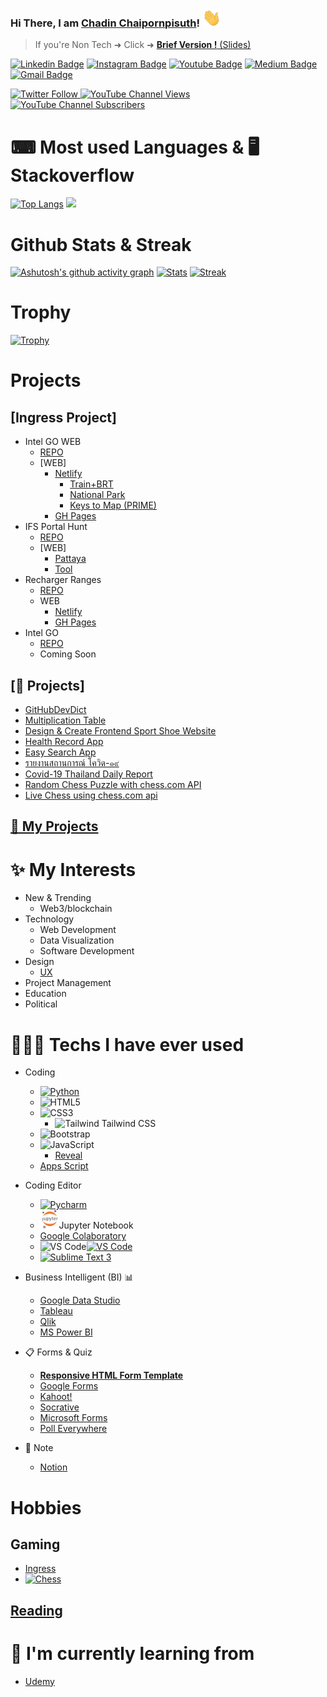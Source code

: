 ### Hi There, I am <a  href="https://chadinchaipornpisuth.web.app/">Chadin Chaipornpisuth</a>! <img  src="https://raw.githubusercontent.com/ABSphreak/ABSphreak/master/gifs/Hi.gif" width="30px">

> If you're Non Tech ➜ Click  ➜ [**Brief Version !** (Slides)](https://pinghuskar.github.io/PingHuskar)

[![Linkedin Badge](https://img.shields.io/badge/-ChadinChaipornpisuth-blue?style=flat-square&logo=Linkedin&logoColor=white&link=https://www.linkedin.com/in/chadin-chaipornpisuth-108529112/)](https://www.linkedin.com/in/chadin-chaipornpisuth-108529112/)
[![Instagram Badge](https://img.shields.io/badge/-PingHuskar-purple?style=flat-square&logo=instagram&logoColor=white&link=https://www.instagram.com/PingHuskar/)](https://www.instagram.com/PingHuskar)
[![Youtube Badge](https://img.shields.io/badge/-ChadinChaipornpisuth-darkred?style=flat-square&logo=youtube&logoColor=white&link=https://www.youtube.com/c/koolkanna)](https://www.youtube.com/channel/UCSd7AnX8-nRJj750iRmclLQ)
[![Medium Badge](https://img.shields.io/badge/-@ping47024-black?style=flat-square&labelColor=000000&logo=Medium&link=https://medium.com/@ping47024/)](https://medium.com/@ping47024)
[![Gmail Badge](https://img.shields.io/badge/-ping47024@gmail.com-c14438?style=flat-square&logo=Gmail&logoColor=white&link=mailto:ping47024@gmail.com)](mailto:ping47024@gmail.com)

<a href="https://twitter.com/pinghuskar"><img alt="Twitter Follow" src="https://img.shields.io/twitter/follow/pinghuskar?label=Twitter Followers&style=for-the-badge&logo=twitter&color=1DA1F2"> </a>
<a href="https://www.youtube.com/channel/UCSd7AnX8-nRJj750iRmclLQ">
  <img alt="YouTube Channel Views" src="https://img.shields.io/youtube/channel/views/UCSd7AnX8-nRJj750iRmclLQ?style=for-the-badge&logo=youtube&label=YOUTUBE VIEWS">
  <img alt="YouTube Channel Subscribers" src="https://img.shields.io/youtube/channel/subscribers/UCSd7AnX8-nRJj750iRmclLQ?style=for-the-badge&logo=youtube&label=YOUTUBE subscribers">
</a>

# ⌨ Most used Languages & 🖥 Stackoverflow
[![Top Langs](https://github-readme-stats.vercel.app/api/top-langs/?username=pinghuskar&layout=compact&theme=tokyonight&langs_count=10)](https://github.com/anuraghazra/github-readme-stats)
<a href="https://stackoverflow.com/users/story/13237580"><img src="https://github-readme-stackoverflow.vercel.app/?userID=13237580&theme=dark" height="250"></a>

# Github Stats & Streak
[![Ashutosh's github activity graph](https://github-readme-activity-graph.cyclic.app/graph?username=pinghuskar&bg_color=ffeccc&color=ff3300&line=ab94ff&point=3700ff&area=true&hide_border=true)](https://github.com/ashutosh00710/github-readme-activity-graph)
[![Stats](https://github-readme-stats.vercel.app/api?username=PingHuskar&show_icons=true&theme=radical&include_all_commits=true)](#)
[![Streak](https://github-readme-streak-stats.herokuapp.com?user=pinghuskar&theme=tokyonight&hide_border=true&date_format=j%20M%5B%20Y%5D)](https://git.io/streak-stats)

# Trophy
[![Trophy](https://github-profile-trophy.vercel.app/?username=pinghuskar&column=4&no-frame=true)](#)

# Projects

## [Ingress Project]
- Intel GO WEB
  - [REPO](https://github.com/PingHuskar/Intel-GO-Web)
  - [WEB]
    - [Netlify](https://lustrous-muffin-830396.netlify.app/)
      - [Train+BRT](https://lustrous-muffin-830396.netlify.app/train)
      - [National Park](https://lustrous-muffin-830396.netlify.app/nationalpark)
      - [Keys to Map (PRIME)](https://lustrous-muffin-830396.netlify.app/keystomap/)
    - [GH Pages](https://pinghuskar.github.io/Intel-GO-Web/)
- IFS Portal Hunt
  - [REPO](https://github.com/PingHuskar/IFS-Portal-Hunt)
  - [WEB]
    - [Pattaya](https://elaborate-alpaca-cd5c16.netlify.app/pattaya/)
    - [Tool](https://elaborate-alpaca-cd5c16.netlify.app/tool/)
- Recharger Ranges
  - [REPO](https://github.com/PingHuskar/recharger-ranges)
  - WEB
    - [Netlify](https://singular-pasca-eac71d.netlify.app/)
    - [GH Pages](https://pinghuskar.github.io/recharger-ranges/)
- Intel GO
  - [REPO](https://github.com/PingHuskar/Intel-GO)
  - Coming Soon

## [📌 Projects]
- [GitHubDevDict](https://tangerine-paletas-ecdc4f.netlify.app/)
- [Multiplication Table](https://stunning-profiterole-6552d2.netlify.app/)
- [Design & Create Frontend Sport Shoe Website](https://pinghuskar.github.io/Kipchumba/slide/)
- [Health Record App](https://pinghuskar.github.io/health-record-app/)
- [Easy Search App](https://pinghuskar.github.io/easy-search-app/)
- [รายงานสถานการณ์ โควิด-๑๙](https://zippy-pudding-8ec797.netlify.app/)
- [Covid-19 Thailand Daily Report](https://codepen.io/chadin-chaipornpisuth/full/mdpjVap)
- [Random Chess Puzzle with chess.com API](https://codepen.io/chadin-chaipornpisuth/full/RwxYNEg)
- [Live Chess using chess.com api](https://pinghuskar.github.io/LiveChess/)
<!-- - [Random Technology Quote App](https://splendid-piroshki-c6c01e.netlify.app/) -->
## [👀 My Projects](https://chadinchaipornpisuth.web.app/#/portfolio)

# ✨ My Interests
- New & Trending
  - Web3/blockchain
- Technology
  - Web Development
  - Data Visualization
  - Software Development
- Design
  - [UX](https://www.9experttraining.com/articles/ux-design-ux-design-คืออะไร)
- Project Management
- Education
- Political

# 👩🏻‍💻 Techs I have ever used
- Coding
  - [![Python](https://img.shields.io/badge/-Python-3776AB?style=flat-square&logo=python&logoColor=ffffff)](https://www.python.org/)
  - ![HTML5](https://img.shields.io/badge/-HTML5-E34F26?style=flat-square&logo=html5&logoColor=white)
  - ![CSS3](https://img.shields.io/badge/-CSS3-1572B6?style=flat-square&logo=css3)
    - ![Tailwind](https://tailwindcss.com/favicons/favicon-32x32.png) Tailwind CSS
  - ![Bootstrap](https://img.shields.io/badge/-Bootstrap-563D7C?style=flat-square&logo=bootstrap)
  - ![JavaScript](https://img.shields.io/badge/-JavaScript-black?style=flat-square&logo=javascript)
    - [Reveal](https://revealjs.com/)
  - [Apps Script](https://developers.google.com/apps-script)

- Coding Editor
  - [![Pycharm](https://img.shields.io/badge/IDE-PyCharm-yellow?style=flat-square&logo=JetBrains)](https://www.jetbrains.com/pycharm/)
  - <img title="Jupyter Notebook" alt="Jupyter" width="30px" src="https://raw.githubusercontent.com/github/explore/master/topics/jupyter-notebook/jupyter-notebook.png">Jupyter Notebook
  - [Google Colaboratory](https://colab.research.google.com/notebooks/intro.ipynb#recent=true)
  - <img title="VS Code" alt="VS Code" width="30px" src="https://img.icons8.com/fluent/48/000000/visual-studio-code-2019.png">[![VS Code](https://img.shields.io/badge/IDE-VSCode-%23007ACC?style=flat-square&logo=Visual-studio-code)](https://code.visualstudio.com/)
  - [![Sublime Text 3](https://www.sublimetext.com/favicon.ico)](https://www.sublimetext.com)

- Business Intelligent (BI) :bar_chart:
  - [Google Data Studio](http://datastudio.google.com/)
  - [Tableau](https://www.tableau.com/)
  - [Qlik](https://www.qlik.com/us/)
  - [MS Power BI](https://powerbi.microsoft.com/en/)
  
- 📋 Forms & Quiz
  - [**Responsive HTML Form Template**](https://pinghuskar.github.io/html-form-template/)
  - [Google Forms](http://forms.google.com/)
  - [Kahoot!](https://kahoot.com/)
  - [Socrative](https://www.socrative.com/)
  - [Microsoft Forms](http://forms.microsoft.com/)
  - [Poll Everywhere](https://www.polleverywhere.com/pollev)

- 📝 Note
  - [Notion](https://www.notion.so/)

# Hobbies
## Gaming
- [Ingress](https://ingress.com/)
- [![Chess](https://www.chess.com/bundles/web/favicons/favicon-32x32.c2a8280d.png)](https://www.chess.com/member/pinghuskar)
## [Reading](https://www.goodreads.com/user/show/23354440-chadin-chaipornpisuth)
<!-- - []()
- []()
- []() -->

# 📖 I'm currently learning from
- [Udemy](https://www.udemy.com/)
<!-- - [Pluralsight](https://app.pluralsight.com/profile/chadin-chaipornpisut) -->
<!-- - [FutureLearn](https://www.futurelearn.com/profiles/16106318) -->
<!-- - [DataCamp](https://www.datacamp.com/profile/PingHuskar) -->
<!-- - [Coursera](https://www.coursera.org/user/f5ffae4750f1829b1225bb4d728c619c) -->
<!-- - [Packt](https://courses.packtpub.com/) -->

